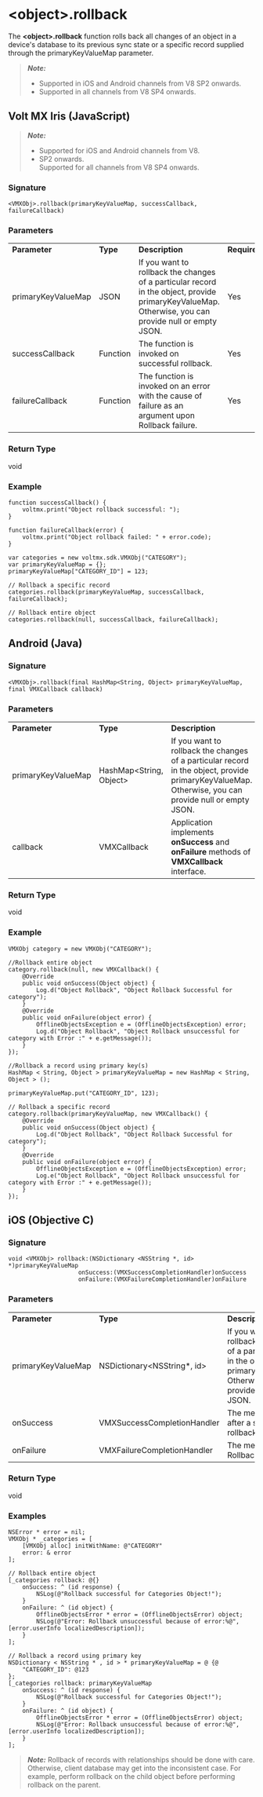 
<object\>.rollback
=================

The **<object\>.rollback** function rolls back all changes of an object in a device's database to its previous sync state or a specific record supplied through the primaryKeyValueMap parameter.


<blockquote>
<em><b>Note: </b></em>
<ul>
<li>Supported in iOS and Android channels from V8 SP2 onwards.</li>
<li>Supported in all channels from V8 SP4 onwards.</li>
</ul>
</blockquote>



Volt MX  Iris (JavaScript)
---------------------------

<blockquote>
<em><b>Note: </b></em>
<ul>
<li>Supported for iOS and Android channels from V8.</li>
<li>SP2 onwards.<br>Supported for all channels from V8 SP4 onwards.</li>
</ul>
</blockquote>

### Signature

```
<VMXObj>.rollback(primaryKeyValueMap, successCallback, failureCallback)

```

### Parameters

<table style="margin-left: 0;margin-right: auto;mc-table-style: url('Resources/TableStyles/Basic.css');" class="TableStyle-Basic" cellspacing="0"><colgroup><col class="TableStyle-Basic-Column-Column1"> <col class="TableStyle-Basic-Column-Column1"> <col class="TableStyle-Basic-Column-Column1"> <col class="TableStyle-Basic-Column-Column1" style="width: 100px;"></colgroup><tbody><tr class="TableStyle-Basic-Body-Body1"><td style="font-weight: bold;" class="TableStyle-Basic-BodyE-Column1-Body1">Parameter</td><td class="TableStyle-Basic-BodyE-Column1-Body1" style="font-weight: bold;">Type</td><td style="font-weight: bold;" class="TableStyle-Basic-BodyE-Column1-Body1">Description</td><td class="TableStyle-Basic-BodyD-Column1-Body1" style="font-weight: bold;">Required</td></tr><tr class="TableStyle-Basic-Body-Body1"><td style="font-weight: normal;" class="TableStyle-Basic-BodyE-Column1-Body1">primaryKeyValueMap</td><td class="TableStyle-Basic-BodyE-Column1-Body1">JSON</td><td style="font-weight: normal;" class="TableStyle-Basic-BodyE-Column1-Body1">If you want to rollback the changes of a particular record in the object, provide primaryKeyValueMap. Otherwise, you can provide null or empty JSON.</td><td class="TableStyle-Basic-BodyD-Column1-Body1">Yes</td></tr><tr class="TableStyle-Basic-Body-Body1"><td class="TableStyle-Basic-BodyE-Column1-Body1">successCallback</td><td class="TableStyle-Basic-BodyE-Column1-Body1">Function</td><td class="TableStyle-Basic-BodyE-Column1-Body1">The function is invoked on successful rollback.</td><td class="TableStyle-Basic-BodyD-Column1-Body1">Yes</td></tr><tr class="TableStyle-Basic-Body-Body1"><td class="TableStyle-Basic-BodyB-Column1-Body1">failureCallback</td><td class="TableStyle-Basic-BodyB-Column1-Body1">Function</td><td class="TableStyle-Basic-BodyB-Column1-Body1">The function is invoked on an error with the cause of failure as an argument upon Rollback failure.</td><td class="TableStyle-Basic-BodyA-Column1-Body1">Yes</td></tr></tbody></table>

### Return Type

void

### Example

```
function successCallback() {
    voltmx.print("Object rollback successful: ");
}

function failureCallback(error) {
    voltmx.print("Object rollback failed: " + error.code);
}

var categories = new voltmx.sdk.VMXObj("CATEGORY");
var primaryKeyValueMap = {};
primaryKeyValueMap["CATEGORY_ID"] = 123;

// Rollback a specific record
categories.rollback(primaryKeyValueMap, successCallback, failureCallback);

// Rollback entire object
categories.rollback(null, successCallback, failureCallback);

```

Android (Java)
--------------

### Signature

```
<VMXObj>.rollback(final HashMap<String, Object> primaryKeyValueMap, final VMXCallback callback)

```

### Parameters

<table style="margin-left: 0;margin-right: auto;mc-table-style: url('Resources/TableStyles/Basic.css');" class="TableStyle-Basic" cellspacing="0"><colgroup><col class="TableStyle-Basic-Column-Column1"> <col class="TableStyle-Basic-Column-Column1"> <col class="TableStyle-Basic-Column-Column1" style="width: 307px;"> <col class="TableStyle-Basic-Column-Column1"></colgroup><tbody><tr class="TableStyle-Basic-Body-Body1"><td style="font-weight: bold;" class="TableStyle-Basic-BodyE-Column1-Body1">Parameter</td><td class="TableStyle-Basic-BodyE-Column1-Body1" style="font-weight: bold;">Type</td><td style="font-weight: bold;" class="TableStyle-Basic-BodyE-Column1-Body1">Description</td><td class="TableStyle-Basic-BodyD-Column1-Body1" style="font-weight: bold;">Required</td></tr><tr class="TableStyle-Basic-Body-Body1"><td class="TableStyle-Basic-BodyE-Column1-Body1">primaryKeyValueMap</td><td class="TableStyle-Basic-BodyE-Column1-Body1">HashMap&lt;String, Object&gt;</td><td class="TableStyle-Basic-BodyE-Column1-Body1">If you want to rollback the changes of a particular record in the object, provide primaryKeyValueMap. Otherwise, you can provide null or empty JSON.</td><td class="TableStyle-Basic-BodyD-Column1-Body1">Yes</td></tr><tr class="TableStyle-Basic-Body-Body1"><td class="TableStyle-Basic-BodyB-Column1-Body1">callback</td><td class="TableStyle-Basic-BodyB-Column1-Body1">VMXCallback</td><td class="TableStyle-Basic-BodyB-Column1-Body1">Application implements <b>onSuccess</b> and <b>onFailure</b> methods of <b>VMXCallback</b> interface.</td><td class="TableStyle-Basic-BodyA-Column1-Body1">Yes</td></tr></tbody></table>

### Return Type

void

### Example

```
VMXObj category = new VMXObj("CATEGORY");

//Rollback entire object
category.rollback(null, new VMXCallback() {
    @Override
    public void onSuccess(Object object) {
        Log.d("Object Rollback", "Object Rollback Successful for category");
    }
    @Override
    public void onFailure(object error) {
        OfflineObjectsException e = (OfflineObjectsException) error;
        Log.d("Object Rollback", "Object Rollback unsuccessful for category with Error :" + e.getMessage());
    }
});

//Rollback a record using primary key(s)
HashMap < String, Object > primaryKeyValueMap = new HashMap < String, Object > ();

primaryKeyValueMap.put("CATEGORY_ID", 123);

// Rollback a specific record
category.rollback(primaryKeyValueMap, new VMXCallback() {
    @Override
    public void onSuccess(Object object) {
        Log.d("Object Rollback", "Object Rollback Successful for category");
    }
    @Override
    public void onFailure(object error) {
        OfflineObjectsException e = (OfflineObjectsException) error;
        Log.e("Object Rollback", "Object Rollback unsuccessful for category with Error :" + e.getMessage());
    }
});
```

iOS (Objective C)
-----------------

### Signature

```
void <VMXObj> rollback:(NSDictionary <NSString *, id> *)primaryKeyValueMap 
                    onSuccess:(VMXSuccessCompletionHandler)onSuccess 
                    onFailure:(VMXFailureCompletionHandler)onFailure

```

### Parameters

<table style="margin-left: 0;margin-right: auto;mc-table-style: url('Resources/TableStyles/Basic.css');" class="TableStyle-Basic" cellspacing="0"><colgroup><col class="TableStyle-Basic-Column-Column1"> <col class="TableStyle-Basic-Column-Column1" style="width: 208px;"> <col class="TableStyle-Basic-Column-Column1" style="width: 483px;"> <col class="TableStyle-Basic-Column-Column1"></colgroup><tbody><tr class="TableStyle-Basic-Body-Body1"><td style="font-weight: bold;" class="TableStyle-Basic-BodyE-Column1-Body1">Parameter</td><td class="TableStyle-Basic-BodyE-Column1-Body1" style="font-weight: bold;">Type</td><td style="font-weight: bold;" class="TableStyle-Basic-BodyE-Column1-Body1">Description</td><td class="TableStyle-Basic-BodyD-Column1-Body1" style="font-weight: bold;">Required</td></tr><tr class="TableStyle-Basic-Body-Body1"><td style="font-weight: normal;" class="TableStyle-Basic-BodyE-Column1-Body1">primaryKeyValueMap</td><td class="TableStyle-Basic-BodyE-Column1-Body1">NSDictionary&lt;NSString*, id&gt;</td><td style="font-weight: normal;" class="TableStyle-Basic-BodyE-Column1-Body1">If you want to rollback the changes of a particular record in the object, provide primaryKeyValueMap. Otherwise, you can provide null or empty JSON.</td><td class="TableStyle-Basic-BodyD-Column1-Body1">Yes</td></tr><tr class="TableStyle-Basic-Body-Body1"><td style="font-weight: normal;" class="TableStyle-Basic-BodyE-Column1-Body1">onSuccess</td><td class="TableStyle-Basic-BodyE-Column1-Body1">VMXSuccessCompletionHandler</td><td style="font-weight: normal;" class="TableStyle-Basic-BodyE-Column1-Body1">The method called after a successful rollback.</td><td class="TableStyle-Basic-BodyD-Column1-Body1">Yes</td></tr><tr class="TableStyle-Basic-Body-Body1"><td class="TableStyle-Basic-BodyB-Column1-Body1">onFailure</td><td class="TableStyle-Basic-BodyB-Column1-Body1">VMXFailureCompletionHandler</td><td class="TableStyle-Basic-BodyB-Column1-Body1">The method called on Rollback failure.</td><td class="TableStyle-Basic-BodyA-Column1-Body1">Yes</td></tr></tbody></table>

### Return Type

void

### Examples

```
NSError * error = nil;
VMXObj * _categories = [
    [VMXObj alloc] initWithName: @"CATEGORY"
    error: & error
];

// Rollback entire object
[_categories rollback: @{}
    onSuccess: ^ (id response) {
        NSLog(@"Rollback successful for Categories Object!");
    }
    onFailure: ^ (id object) {
        OfflineObjectsError * error = (OfflineObjectsError) object;
        NSLog(@"Error: Rollback unsuccessful because of error:%@", [error.userInfo localizedDescription]);
    }
];

// Rollback a record using primary key
NSDictionary < NSString * , id > * primaryKeyValueMap = @ {@
    "CATEGORY_ID": @123
};
[_categories rollback: primaryKeyValueMap
    onSuccess: ^ (id response) {
        NSLog(@"Rollback successful for Categories Object!");
    }
    onFailure: ^ (id object) {
        OfflineObjectsError * error = (OfflineObjectsError) object;
        NSLog(@"Error: Rollback unsuccessful because of error:%@", [error.userInfo localizedDescription]);
    }
];

```

> **_Note:_** Rollback of records with relationships should be done with care. Otherwise, client database may get into the inconsistent case. For example, perform rollback on the child object before performing rollback on the parent.

